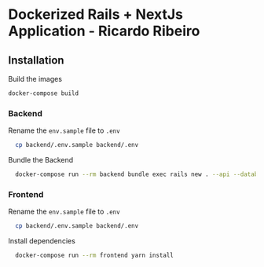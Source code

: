 # Dockerized Rails + NextJs Application - Ricardo Ribeiro

## Installation

Build the images

```bash
docker-compose build

```

### Backend

Rename the `env.sample` file to `.env`

```bash
  cp backend/.env.sample backend/.env
```

Bundle the Backend

```bash
  docker-compose run --rm backend bundle exec rails new . --api --database=postgresql
```

### Frontend

Rename the `env.sample` file to `.env`

```bash
  cp backend/.env.sample backend/.env
```

Install dependencies

```bash
  docker-compose run --rm frontend yarn install
```
